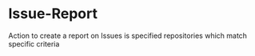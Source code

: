 # Issue-Report
Action to create a report on Issues is specified repositories which match specific criteria
